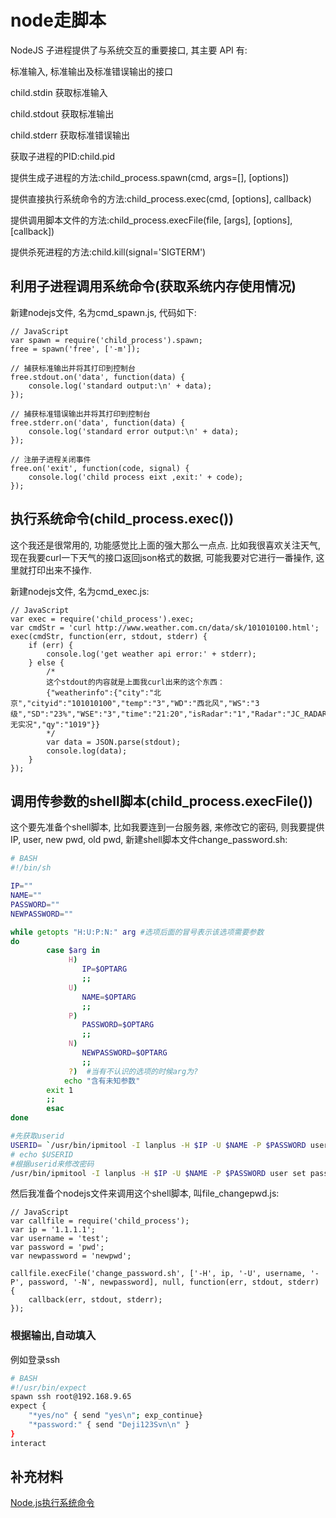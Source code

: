 <!--
Created: Sun Nov 17 2019 10:21:44 GMT+0800 (China Standard Time)
Modified: Fri Dec 13 2019 10:45:00 GMT+0800 (China Standard Time)
-->

# node走脚本

NodeJS 子进程提供了与系统交互的重要接口, 其主要 API 有: 

标准输入, 标准输出及标准错误输出的接口

child.stdin 获取标准输入

child.stdout 获取标准输出

child.stderr 获取标准错误输出

获取子进程的PID:child.pid

提供生成子进程的方法:child_process.spawn(cmd, args=[], [options])

提供直接执行系统命令的方法:child_process.exec(cmd, [options], callback)

提供调用脚本文件的方法:child_process.execFile(file, [args], [options], [callback])

提供杀死进程的方法:child.kill(signal='SIGTERM')

## 利用子进程调用系统命令(获取系统内存使用情况)

新建nodejs文件, 名为cmd_spawn.js, 代码如下:

``` JS
// JavaScript
var spawn = require('child_process').spawn;
free = spawn('free', ['-m']);

// 捕获标准输出并将其打印到控制台 
free.stdout.on('data', function(data) {
    console.log('standard output:\n' + data);
});

// 捕获标准错误输出并将其打印到控制台 
free.stderr.on('data', function(data) {
    console.log('standard error output:\n' + data);
});

// 注册子进程关闭事件 
free.on('exit', function(code, signal) {
    console.log('child process eixt ,exit:' + code);
});
```

## 执行系统命令(child_process.exec())

这个我还是很常用的, 功能感觉比上面的强大那么一点点. 比如我很喜欢关注天气, 现在我要curl一下天气的接口返回json格式的数据, 可能我要对它进行一番操作, 这里就打印出来不操作.

新建nodejs文件, 名为cmd_exec.js:

``` JS
// JavaScript
var exec = require('child_process').exec;
var cmdStr = 'curl http://www.weather.com.cn/data/sk/101010100.html';
exec(cmdStr, function(err, stdout, stderr) {
    if (err) {
        console.log('get weather api error:' + stderr);
    } else {
        /*
        这个stdout的内容就是上面我curl出来的这个东西：
        {"weatherinfo":{"city":"北京","cityid":"101010100","temp":"3","WD":"西北风","WS":"3级","SD":"23%","WSE":"3","time":"21:20","isRadar":"1","Radar":"JC_RADAR_AZ9010_JB","njd":"暂无实况","qy":"1019"}}
        */
        var data = JSON.parse(stdout);
        console.log(data);
    }
});
```

 

## 调用传参数的shell脚本(child_process.execFile())

这个要先准备个shell脚本, 比如我要连到一台服务器, 来修改它的密码, 则我要提供IP, user, new pwd, old pwd, 新建shell脚本文件change_password.sh:

``` BASH
# BASH
#!/bin/sh

IP=""
NAME=""
PASSWORD=""
NEWPASSWORD=""

while getopts "H:U:P:N:" arg #选项后面的冒号表示该选项需要参数
do
        case $arg in
             H)
                IP=$OPTARG
                ;;
             U)
                NAME=$OPTARG
                ;;
             P)
                PASSWORD=$OPTARG
                ;;
             N)
                NEWPASSWORD=$OPTARG
                ;;
             ?)  #当有不认识的选项的时候arg为?
            echo "含有未知参数"
        exit 1
        ;;
        esac
done

#先获取userid
USERID= `/usr/bin/ipmitool -I lanplus -H $IP -U $NAME -P $PASSWORD user list | grep root | awk '{print $1}'` 
# echo $USERID
#根据userid来修改密码
/usr/bin/ipmitool -I lanplus -H $IP -U $NAME -P $PASSWORD user set password $USERID $NEWPASSWORD
```

然后我准备个nodejs文件来调用这个shell脚本, 叫file_changepwd.js:

``` JS
// JavaScript
var callfile = require('child_process');
var ip = '1.1.1.1';
var username = 'test';
var password = 'pwd';
var newpassword = 'newpwd';

callfile.execFile('change_password.sh', ['-H', ip, '-U', username, '-P', password, '-N', newpassword], null, function(err, stdout, stderr) {
    callback(err, stdout, stderr);
});
```

### 根据输出,自动填入

例如登录ssh

``` BASH
# BASH
#!/usr/bin/expect
spawn ssh root@192.168.9.65
expect {                 
    "*yes/no" { send "yes\n"; exp_continue}
    "*password:" { send "Deji123Svn\n" }
}
interact
```



## 补充材料

[Node.js执行系统命令](https://juejin.im/post/5b07eb1c5188254e28710d80)

